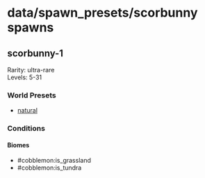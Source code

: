 # data/spawn_presets/scorbunny spawns  
  
## scorbunny-1  
Rarity: ultra-rare  
Levels: 5-31  
  
### World Presets  
* [natural](/data/world_presets/natural.md)  
  
### Conditions  
  
#### Biomes  
  * #cobblemon:is_grassland
  * #cobblemon:is_tundra
  
